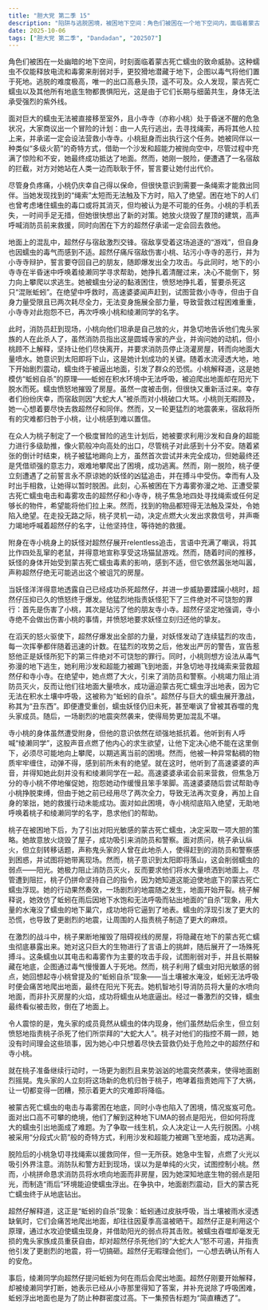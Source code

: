 ```yaml
---
title: "胆大党 第二季 15"
description: "陷阱与逃脱困境，被困地下空间：角色们被困在一个地下空间内，面临着蒙古死亡蠕虫的威胁。该蠕虫能够释放电击和毒雾来削弱对手，并躲藏在地下，企图通过毒气杀死他们。陷阱与逃脱困境，逃生困难与蠕虫弱点：出口位于高处，难以触及。角色们得知蒙古死亡蠕虫以及其他地底生物的弱点是阳光，因为它们长期与细菌共生，身体无法承受强烈的紫外线。陷阱与逃脱困境，营救寺小桃的计划：由于无法将巨大的蠕虫弄到外面，且小寺寺处于昏迷不醒的状态，众人商议决定由一人先行逃出去寻找绳索，再将其他人拉上来，并承诺会想办法营救小寺寺。桃子的绝境逃生与求援，危险的弹射计划：为了让桃子逃离，众人制定了一个冒险的计划：将桃子踢飞，让她利用沙发和超能力进行助推，像分段式火箭一样冲向高处出口。桃子对此表示担忧。桃子的绝境逃生与求援，桃子成功逃脱：在紧张的倒计时后，桃子被发射出去，虽然未能一次成功，但最终她努力爬上了出口，成功逃脱。桃子的绝境逃生与求援，遭遇妖怪追杀与求援：逃出后，桃子立即遭遇了之前扬言永不原谅她的妖怪的追杀。她受了伤，但似乎有人出手相救。她急切地寻找绳子或任何长条物来营救超然仔和小寺寺，但发现找到的物品太短无法触及下方。在走投无路之下，桃子想到了一个办法，并放火求救，大声呼喊超然仔等待救援。超然仔的愤怒与反击，妖怪附身寺小桃的挑衅：附身在寺小桃身上的妖怪对超然仔穷追不舍，嘲笑他像老鼠一样四处乱窜，并表示享受这场“游戏”。随后，妖怪受到蠕虫毒素的影响，身体开始不适，但仍扬言超然仔无法逃脱这个“诅咒之屋”。超然仔的愤怒与反击，超然仔的愤怒爆发：当妖怪透露自己成功杀死超然仔后，并威胁将蹂躏桃子时，超然仔怒不可遏，指责妖怪做了三件绝不能做的事：伤害桃子、玷污他的朋友（小寺寺），并强调小寺寺绝不会伤害桃子，要求妖怪还回他的朋友。超然仔的愤怒与反击，强大的攻击与警告：超然仔爆发出全力，对妖怪进行了连番猛烈的攻击，一边攻击一边快速计数。最终，他警告妖怪，惹怒他是它做的第三件绝不能做的事。寺小桃的挣扎与救援行动，寺小桃的求生意志：寺小桃虽然身体被附身，但他的意识仍在挣扎。他听到有人叫他“绫濑同学”，并决心不能在这里倒下，必须尽可能往上爬以逃出去。寺小桃的挣扎与救援行动，被困与高速婆婆的支援：寺小桃被一种粘稠的物质困住，动弹不得，感到绝望。这时他听到了高速婆婆的声音，得知她没有和绫濑同学在一起。高速婆婆答应前来营救，但寺小桃不停催促，抱怨她动作缓慢且笨手笨脚。寺小桃的挣扎与救援行动，高速婆婆救援失败：高速婆婆试图帮助寺小桃脱困，但因自身力量限制（已用尽两次全力无法再变身），加之笨拙，未能成功。寺小桃绝望地呼唤桃子和绫濑同学寻求帮助。桃子的策略与蠕虫危机，桃子放火引人注意：桃子承认自己放火烧房子，但随即转移话题，声称鬼头家的人在此地杀人。消防员和警察感到困惑，并试图带桃子离开。桃子的策略与蠕虫危机，阻止灭火与诱引蠕虫：桃子意识到太阳即将下山，蠕虫的弱点是阳光。她极力阻止消防员灭火，并要求他们将水喷洒在地面上，希望能迫使地底下的蒙古死亡蠕虫出来。桃子的策略与蠕虫危机，地震与蠕虫浮现：一场剧烈的地震发生，地面开始开裂。桃子成功地将水注入地下，她解释说，就像蚯蚓在下雨后无法呼吸而钻出地面一样（蚯蚓的自杀），她要让蒙古死亡蠕虫因无法呼吸而被逼到地面。决战与新的危机，桃子击败蠕虫：桃子将碍事的房子摧毁，暴露了地下的蒙古死亡蠕虫。她对蠕虫进行嘲讽，并在一番战斗后，蠕虫似乎被打倒了。决战与新的危机，鬼头家的复活与指责：鬼头家的人从蠕虫的体内现身，感到自己还活着，但随即指责桃子杀死了“大蛇大人”。桃子对此不屑一顾，表示自己没有时间理会他们，要赶去营救超然仔和寺小桃。决战与新的危机，更严重的危机：然而，又一场剧烈的地震袭来。鬼头家的人指责桃子闯下了大祸，导致一切都被搞砸了。结局与预告，蠕虫的自杀理论：在片尾，绫濑同学向超然仔提问蚯蚓为什么会在雨后钻出地面，超然仔开始解释，但绫濑同学打断了他，表示她已经从小寺寺那里得知了答案，并提及了蚯蚓为了防止种群密度过高而浮出地面的说法。结局与预告，下集预告：下集标题为“简直糟透了”。"
date: 2025-10-06
tags: ["胆大党 第二季", "Dandadan", "202507"]
---
```


角色们被困在一处幽暗的地下空间，时刻面临着蒙古死亡蠕虫的致命威胁。这种蠕虫不仅能释放电流和毒雾来削弱对手，更狡猾地潜藏于地下，企图以毒气将他们置于死地。逃脱的难度极高，唯一的出口高悬头顶，遥不可及。众人发现，蒙古死亡蠕虫以及其他所有地底生物都畏惧阳光，这是由于它们长期与细菌共生，身体无法承受强烈的紫外线。

面对巨大的蠕虫无法被直接移至室外，且小寺寺（亦称小桃）处于昏迷不醒的危急状况，大家商议出一个冒险的计划：由一人先行逃出，去寻找绳索，再将其他人拉上来，并承诺一定会设法营救小寺寺。小桃挺身而出执行这个任务。她被同伴以一种类似“多级火箭”的奇特方式，借助一个沙发和超能力被抛向空中，尽管过程中充满了惊险和不安，她最终成功抵达了地面。然而，她刚一脱险，便遭遇了一名宿敌的拦截，对方对她站在人类一边而耿耿于怀，誓言要让她付出代价。

尽管身负疼痛，小桃仍庆幸自己得以保命，但很快意识到需要一条绳索才能救出同伴。当她发现找到的“绳索”太短而无法触及下方时，陷入了绝望。困在地下的人们也曾考虑堵住蠕虫的毒口或将其消灭，但均被认为是不可能的任务。小桃的手机丢失，一时间手足无措，但她很快想出了新的对策。她放火烧毁了屋顶的建筑，高声呼喊消防员前来救援，同时向困在下方的超然仔承诺一定会回去救他。

地面上的混乱中，超然仔与宿敌激烈交锋。宿敌享受着这场追逐的“游戏”，但自身也因蠕虫的毒气而感到不适。超然仔痛斥宿敌伤害小桃、玷污小寺寺的恶行，并为小寺寺辩护，誓言要夺回自己的朋友，随即爆发出全力攻击。与此同时，地下的小寺寺在半昏迷中呼唤着绫濑同学寻求帮助，她挣扎着清醒过来，决心不能倒下，努力向上攀爬以求逃生。她被蠕虫分泌的黏液困住，愤怒地挣扎着，誓要杀死这只“混账蚯蚓”。在绝望中呼救时，高速婆婆闻声赶到，试图营救小寺寺，但由于自身力量受限且已两次耗尽全力，无法变身施展全部力量，导致营救过程困难重重，小寺寺对此抱怨不已，再次呼唤小桃和绫濑同学的名字。

此时，消防员赶到现场，小桃向他们坦承是自己放的火，并急切地告诉他们鬼头家族的人在此杀人了，虽然消防员指出这是圆城寺家的产业，并询问她的动机，但小桃顾不上解释，坚持让他们尽快离开，并要求消防员停止浇灌房屋，转而向地面大量喷水。她意识到太阳即将下山，这是她计划成功的关键。随着水流浸透大地，地下开始剧烈震动，蠕虫终于被逼出地面，引发了群众的恐慌。小桃解释道，这是她模仿“蚯蚓自杀”的原理——蚯蚓在积水环境中无法呼吸，被迫爬出地面却在阳光下脱水而死。蠕虫愤怒地摧毁了房屋。虽然一度被击倒，但很快又重新活过来。幸存者们纷纷庆幸，而宿敌则因“大蛇大人”被杀而对小桃破口大骂。小桃则无暇顾及，她一心想着要尽快去救超然仔和同伴。然而，又一轮更猛烈的地震袭来，宿敌将所有的灾难都归咎于小桃，让小桃感到难以置信。

在众人为桃子制定了一个极度冒险的逃生计划后，她被要求利用沙发和自身的超能力进行多级助推，像火箭般冲向高处的出口，尽管桃子对此感到十分不安。随着紧张的倒计时结束，桃子被猛地踢向上方，虽然首次尝试并未完全成功，但她最终还是凭借顽强的意志力，艰难地攀爬出了困境，成功逃离。然而，刚一脱险，桃子便立刻遭遇了之前誓言永不原谅她的妖怪的凶猛追击，并在搏斗中受伤。幸而有人及时出手相救，让她得以暂时脱困。此刻，心系被困在下方毒雾弥漫之地、正遭受蒙古死亡蠕虫电击和毒雾攻击的超然仔和小寺寺，桃子焦急地四处寻找绳索或任何足够长的物件，希望能将他们拉上来。然而，找到的物品都短得无法触及深处，令她陷入绝望。在走投无路之际，桃子灵机一动，决定点燃大火发出求救信号，并声嘶力竭地呼喊着超然仔的名字，让他坚持住，等待她的救援。

附身在寺小桃身上的妖怪对超然仔展开relentless追击，言语中充满了嘲讽，将其比作四处乱窜的老鼠，并得意地宣称享受这场猫鼠游戏。然而，随着时间的推移，妖怪的身体开始受到蒙古死亡蠕虫毒素的影响，感到不适，但它依然嚣张地叫嚣，声称超然仔绝无可能逃出这个被诅咒的房屋。

当妖怪洋洋得意地透露自己已经成功杀死超然仔，并进一步威胁要蹂躏小桃时，超然仔压抑已久的愤怒终于爆发。他猛烈地指责妖怪犯下了三件绝对不可饶恕的罪行：首先是伤害了小桃，其次是玷污了他的朋友寺小寺。超然仔坚定地强调，寺小寺绝不会做出伤害小桃的事情，并愤怒地要求妖怪立刻归还他的挚友。

在滔天的怒火驱使下，超然仔爆发出全部的力量，对妖怪发动了连续猛烈的攻击，每一次挥拳都伴随着迅速的计数。在猛烈的攻势之后，他发出严厉的警告，宣告惹怒他正是妖怪所犯下的第三件绝对不可饶恕的罪行。同时，小桃则想方设法从毒气弥漫的地下逃生，她利用沙发和超能力被踢飞到地面，并急切地寻找绳索来营救超然仔和寺小寺。在绝望中，她点燃了大火，引来了消防员和警察。小桃竭力阻止消防员灭火，反而让他们往地面大量喷水，成功逼迫蒙古死亡蠕虫浮出地表，因为它无法在积水土壤中呼吸，这被称为“蚯蚓的自杀”。超然仔与巨大的蠕虫展开激战，称其为“丑东西”。即便遭受重创，蠕虫妖怪仍旧未死，甚至嘲讽了曾被其吞噬的鬼头家成员。随后，一场剧烈的地震突然袭来，使得局势更加混乱不堪。

寺小桃的身体虽然遭受附身，但他的意识依然在顽强地抵抗着。他听到有人呼喊“绫濑同学”，这股声音点燃了他内心的求生欲望，让他下定决心绝不能在这里倒下，必须尽可能地向上攀爬，以期逃离当前的困境。然而，他被一种异常黏稠的物质牢牢缠住，动弹不得，感到前所未有的绝望。就在这时，他听到了高速婆婆的声音，并得知她此刻并没有和绫濑同学在一起。高速婆婆承诺会前来营救，但焦急万分的寺小桃不停地催促她，抱怨她动作缓慢且笨手笨脚。高速婆婆随后尝试帮助寺小桃挣脱束缚，但由于她之前已经用尽了两次全力，导致无法再次变身，再加上自身的笨拙，她的救援行动未能成功。面对如此困境，寺小桃彻底陷入绝望，无助地呼唤着桃子和绫濑同学的名字，恳求他们的帮助。

桃子在被困地下后，为了引出对阳光敏感的蒙古死亡蠕虫，决定采取一项大胆的策略。她故意放火烧毁了屋子，成功吸引来消防员和警察。面对质问，桃子承认纵火，但立刻转移话题，声称鬼头家的人曾在此地杀人，使得赶到的消防员和警察感到困惑，并试图将她带离现场。然而，桃子意识到太阳即将落山，这会削弱蠕虫的弱点——阳光。她极力阻止消防员灭火，反而要求他们将水大量喷洒到地面上。尽管遭到阻拦，桃子仍拼命坚持自己的指令，因为她知道这能迫使地底下的蒙古死亡蠕虫浮现。她的行动果然奏效，一场剧烈的地震随之发生，地面开始开裂。桃子解释说，她效仿了蚯蚓在雨后因地下水饱和无法呼吸而钻出地面的“自杀”现象，用大量的水淹没了蠕虫的地下巢穴，成功地将它逼到了地表。蠕虫的浮现引发了更大的恐慌，也导致了更剧烈的地震，让周围的人指责桃子制造了更大的麻烦。

在激烈的战斗中，桃子果断地摧毁了阻碍视线的房屋，将隐藏在地下的蒙古死亡蠕虫彻底暴露出来。她对这只巨大的生物进行了言语上的挑衅，随后展开了一场殊死搏斗。这条蠕虫以其电击和毒雾作为主要的攻击手段，试图削弱对手，并且长期躲藏在地底，企图通过毒气慢慢置人于死地。然而，桃子利用了蠕虫对阳光敏感的弱点，她回想起寺小桃曾提及的“蚯蚓自杀”现象——当土壤被水淹没，蚯蚓无法呼吸时便会痛苦地爬出地面，最终在阳光下死去。她机智地引导消防员将大量的水喷向地面，而非扑灭房屋的火焰，成功将蠕虫从地底逼出。经过一番激烈的交锋，蠕虫最终看似被击败，倒在了地面上。

令人震惊的是，鬼头家的成员竟然从蠕虫的体内现身，他们虽然劫后余生，但立刻愤怒地指责桃子杀死了他们所崇拜的“大蛇大人”。桃子对他们的指控不屑一顾，她没有时间理会这些琐事，因为她心中只想着尽快去营救仍处于危险之中的超然仔和寺小桃。

就在桃子准备继续行动时，一场更为剧烈且来势汹汹的地震突然袭来，使得地面剧烈摇晃。鬼头家的人立刻将这场新的危机归咎于桃子，咆哮着指责她闯下了大祸，让一切都变得一团糟，预示着更大的灾难即将降临。

被蒙古死亡蠕虫的电击与毒雾困在地底，同时小寺也陷入了困境，情况岌岌可危。面对出口高不可攀的绝境，他们了解到这种地下UMA的弱点是阳光，但如何将庞大的蠕虫引出地面成了难题。为了争取一线生机，众人决定让一人先行脱困。小桃被采用“分段式火箭”般的奇特方式，利用沙发和超能力被踢飞至地面，成功逃离。

脱险后的小桃急切寻找绳索以援救同伴，但一无所获。她急中生智，点燃了火光以吸引外界注意。消防队和警方赶到现场，误以为是单纯的火灾，试图控制小桃。然而，小桃拼命恳求消防员将水喷向地面而非房屋，因为她深知地底生物的弱点是阳光，而制造“雨后”环境能迫使蠕虫浮出。在争执中，地面剧烈震动，巨大的蒙古死亡蠕虫终于从地底钻出。

超然仔解释道，这正是“蚯蚓的自杀”现象：蚯蚓通过皮肤呼吸，当土壤被雨水浸透缺氧时，它们会痛苦地爬出地面，却往往因夏季高温被晒干。超然仔正是利用这个原理，通过水攻迫使蠕虫现身，并借助阳光的弱点将其击败。被蠕虫吞噬却毫发无损的鬼头家族成员重获自由，却对超然仔杀死他们的“大蛇大人”怒不可遏，并指责他引发了更剧烈的地震，将一切搞砸。超然仔无暇理会他们，一心想去确认所有人的安危。

事后，绫濑同学向超然仔提问蚯蚓为何在雨后会爬出地面。超然仔刚要开始解释，却被绫濑同学打断，她表示已经从小寺那里得知了答案，并补充说除了呼吸困难，蚯蚓浮出地面也是为了防止种群密度过高。下一集预告标题为“简直糟透了”。